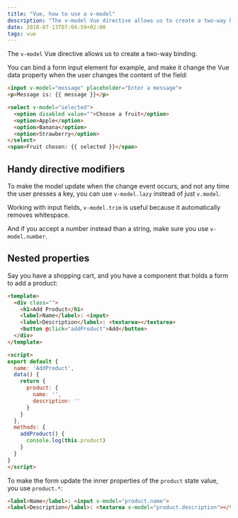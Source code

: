 ```yaml
---
title: "Vue, how to use a v-model"
description: "The v-model Vue directive allows us to create a two-way binding. Learn how to use it"
date: 2018-07-13T07:04:59+02:00
tags: vue
---
```


The `v-model` Vue directive allows us to create a two-way binding.

You can bind a form input element for example, and make it change the Vue data property when the user changes the content of the field:

```html
<input v-model="message" placeholder="Enter a message">
<p>Message is: {{ message }}</p>
```

```html
<select v-model="selected">
  <option disabled value="">Choose a fruit</option>
  <option>Apple</option>
  <option>Banana</option>
  <option>Strawberry</option>
</select>
<span>Fruit chosen: {{ selected }}</span>
```

## Handy directive modifiers

To make the model update when the change event occurs, and not any time the user presses a key, you can use `v-model.lazy` instead of just `v.model`.

Working with input fields, `v-model.trim` is useful because it automatically removes whitespace.

And if you accept a number instead than a string, make sure you use `v-model.number`.

## Nested properties

Say you have a shopping cart, and you have a component that holds a form to add a product:

```html
<template>
  <div class="">
    <h1>Add Product</h1>
    <label>Name</label>: <input>
    <label>Description</label>: <textarea></textarea>
    <button @click="addProduct">Add</button>
  </div>
</template>

<script>
export default {
  name: 'AddProduct',
  data() {
    return {
      product: {
        name: '',
        description: ''
      }
    }
  },
  methods: {
    addProduct() {
      console.log(this.product)
    }
  }
}
</script>
```

To make the form update the inner properties of the `product` state value, you use `product.*`:

```html
<label>Name</label>: <input v-model="product.name">
<label>Description</label>: <textarea v-model="product.description"></textarea>
```
